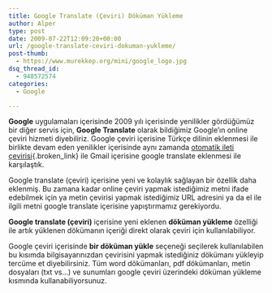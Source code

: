 ```yaml
---
title: Google Translate (Çeviri) Döküman Yükleme
author: Alper
type: post
date: 2009-07-22T12:09:20+00:00
url: /google-translate-ceviri-dokuman-yukleme/
post-thumb:
  - https://www.murekkep.org/mini/google_logo.jpg
dsq_thread_id:
  - 948572574
categories:
  - Google

---
```

**Google** uygulamaları içerisinde 2009 yılı içerisinde yenilikler gördüğümüz bir diğer servis için, **Google Translate** olarak bildiğimiz Google&#8217;ın online çeviri hizmeti diyebiliriz. Google çeviri içerisine Türkçe dilinin eklenmesi ile birlikte devam eden yenilikler içerisinde aynı zamanda [otomatik ileti çevirisi][1]{.broken_link} ile Gmail içerisine google translate eklenmesi ile karşılaştık. 

Google translate (çeviri) içerisine yeni ve kolaylık sağlayan bir özellik daha eklenmiş. Bu zamana kadar online çeviri yapmak istediğimiz metni ifade edebilmek için ya metin çevirisi yapmak istediğimiz URL adresini ya da el ile ilgili metni google translate içerisine yapıştırmamız gerekiyordu. 

**Google translate (çeviri)** içerisine yeni eklenen **döküman yükleme** özelliği ile artık yüklenen dökümanın içeriği direkt olarak çeviri için kullanılabiliyor. 

Google çeviri içerisinde **bir döküman yükle** seçeneği seçilerek kullanılabilen bu kısımda bilgisayarınızdan çevirisini yapmak istediğiniz dökümanı yükleyip tercüme et diyebilirsiniz. Tüm word dökümanları, pdf dökümanları, metin dosyaları (txt vs&#8230;) ve sunumları google çeviri üzerindeki döküman yükleme kısmında kullanabiliyorsunuz.

 [1]: https://www.murekkep.org/google-ceviri-gmaila-eklendi-otomatik-ileti-cevirisi-2844